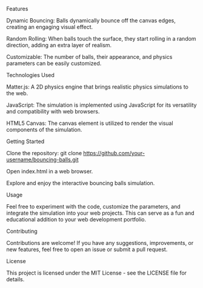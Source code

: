 Features

Dynamic Bouncing: Balls dynamically bounce off the canvas edges, creating an engaging visual effect.

Random Rolling: When balls touch the surface, they start rolling in a random direction, adding an extra layer of realism.

Customizable: The number of balls, their appearance, and physics parameters can be easily customized.

Technologies Used

Matter.js: A 2D physics engine that brings realistic physics simulations to the web.

JavaScript: The simulation is implemented using JavaScript for its versatility and compatibility with web browsers.

HTML5 Canvas: The canvas element is utilized to render the visual components of the simulation.

Getting Started

Clone the repository: git clone https://github.com/your-username/bouncing-balls.git

Open index.html in a web browser.

Explore and enjoy the interactive bouncing balls simulation.

Usage

Feel free to experiment with the code, customize the parameters, and integrate the simulation into your web projects. This can serve as a fun and educational addition to your web development portfolio.

Contributing

Contributions are welcome! If you have any suggestions, improvements, or new features, feel free to open an issue or submit a pull request.

License

This project is licensed under the MIT License - see the LICENSE file for details.

